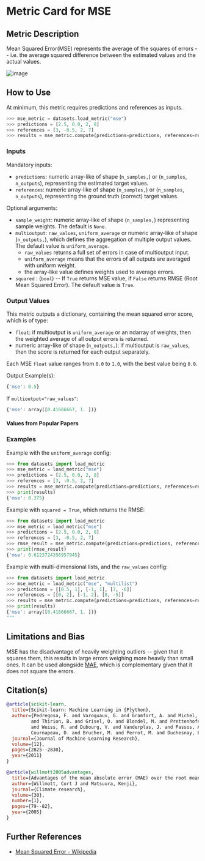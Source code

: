 # Metric Card for MSE


## Metric Description

Mean Squared Error(MSE) represents the average of the squares of errors -- i.e. the average squared difference between the estimated values and the actual values.

![image](https://user-images.githubusercontent.com/14205986/165999302-eba3702d-81e3-4363-9c0e-d3bfceb7ec5a.png)

## How to Use

At minimum, this metric requires predictions and references as inputs.

```python
>>> mse_metric = datasets.load_metric("mse")
>>> predictions = [2.5, 0.0, 2, 8]
>>> references = [3, -0.5, 2, 7]
>>> results = mse_metric.compute(predictions=predictions, references=references)
```

### Inputs

Mandatory inputs: 
- `predictions`: numeric array-like of shape (`n_samples,`) or (`n_samples`, `n_outputs`), representing the estimated target values.
- `references`: numeric array-like of shape (`n_samples,`) or (`n_samples`, `n_outputs`), representing the ground truth (correct) target values.

Optional arguments:
- `sample_weight`: numeric array-like of shape (`n_samples,`) representing sample weights. The default is `None`.
- `multioutput`: `raw_values`, `uniform_average` or numeric array-like of shape (`n_outputs,`), which defines the aggregation of multiple output values. The default value is `uniform_average`.
  - `raw_values` returns a full set of errors in case of multioutput input.
  - `uniform_average` means that the errors of all outputs are averaged with uniform weight. 
  - the array-like value defines weights used to average errors.
- `squared` : (`bool`) -- If `True` returns MSE value, if `False` returns RMSE (Root Mean Squared Error). The default value is `True`.
        

### Output Values
This metric outputs a dictionary, containing the mean squared error score, which is of type:
- `float`: if multioutput is `uniform_average` or an ndarray of weights, then the weighted average of all output errors is returned.
- numeric array-like of shape (`n_outputs,`): if multioutput is `raw_values`, then the score is returned for each output separately. 

Each MSE `float` value ranges from `0.0` to `1.0`, with the best value being `0.0`.

Output Example(s):
```python
{'mse': 0.5}
```

If `multioutput="raw_values"`:
```python
{'mse': array([0.41666667, 1. ])}
```

#### Values from Popular Papers


### Examples

Example with the `uniform_average` config:
```python
>>> from datasets import load_metric
>>> mse_metric = load_metric("mse")
>>> predictions = [2.5, 0.0, 2, 8]
>>> references = [3, -0.5, 2, 7]
>>> results = mse_metric.compute(predictions=predictions, references=references)
>>> print(results)
{'mse': 0.375}
```

Example with `squared = True`, which returns the RMSE:
```python
>>> from datasets import load_metric
>>> mse_metric = load_metric("mse")
>>> predictions = [2.5, 0.0, 2, 8]
>>> references = [3, -0.5, 2, 7]
>>> rmse_result = mse_metric.compute(predictions=predictions, references=references, squared=False)
>>> print(rmse_result)
{'mse': 0.6123724356957945}
```

Example with multi-dimensional lists, and the `raw_values` config:
```python
>>> from datasets import load_metric
>>> mse_metric = load_metric("mse", "multilist")
>>> predictions = [[0.5, 1], [-1, 1], [7, -6]]
>>> references = [[0, 2], [-1, 2], [8, -5]]
>>> results = mse_metric.compute(predictions=predictions, references=references, multioutput='raw_values')
>>> print(results) 
{'mse': array([0.41666667, 1. ])}
"""
```

## Limitations and Bias
MSE has the disadvantage of heavily weighting outliers -- given that it squares them, this results in large errors weighing more heavily than small ones. It can be used alongside [MAE](https://huggingface.co/metrics/mae), which is complementary given that it does not square the errors. 

## Citation(s)
```bibtex
@article{scikit-learn,
  title={Scikit-learn: Machine Learning in {P}ython},
  author={Pedregosa, F. and Varoquaux, G. and Gramfort, A. and Michel, V.
         and Thirion, B. and Grisel, O. and Blondel, M. and Prettenhofer, P.
         and Weiss, R. and Dubourg, V. and Vanderplas, J. and Passos, A. and
         Cournapeau, D. and Brucher, M. and Perrot, M. and Duchesnay, E.},
  journal={Journal of Machine Learning Research},
  volume={12},
  pages={2825--2830},
  year={2011}
}
```

```bibtex
@article{willmott2005advantages,
  title={Advantages of the mean absolute error (MAE) over the root mean square error (RMSE) in assessing average model performance},
  author={Willmott, Cort J and Matsuura, Kenji},
  journal={Climate research},
  volume={30},
  number={1},
  pages={79--82},
  year={2005}
}
```

## Further References
- [Mean Squared Error - Wikipedia](https://en.wikipedia.org/wiki/Mean_squared_error)
